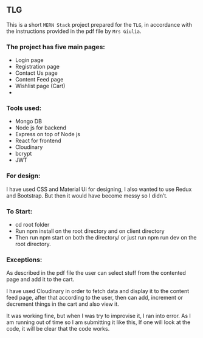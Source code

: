 ## TLG

This is a short `MERN Stack` project prepared for the `TLG`, in accordance with the instructions provided in the pdf file by `Mrs Giulia`.

### The project has five main pages:

- Login page
- Registration page
- Contact Us page
- Content Feed page
- Wishlist page (Cart)
- 
### Tools used:
- Mongo DB 
- Node js for backend 
- Express on top of Node js 
- React for frontend 
- Cloudinary
- bcrypt
- JWT

### For design:

I have used CSS and Material Ui for designing, I also wanted to use Redux and Bootstrap. But then it would have become messy so I didn’t.

### To Start:

- cd root folder
- Run npm install on the root directory and on client directory
- Then run npm start on both the directory/ or just run npm run    dev on the root directory.

### Exceptions:

As described in the pdf file the user can select stuff from the contented page and add it to the cart.

I have used Cloudinary in order to fetch data and display it to the content feed page, after that according to the user, then can add, increment or decrement things in the cart and also view it.

It was working fine, but when I was try to improvise it, I ran into error. As I am running out of time so I am submitting it like this, If one will look at the code, it will be clear that the code works.
